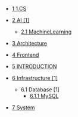   - [1 1.CS](/1.CS/README.md)
    
  - [2 AI [1]](/AI/README.md)
    - [2.1 MachineLearning](/AI/MachineLearning/README.md)
      
  - [3 Architecture](/Architecture/README.md)
    
  - [4 Frontend](/Frontend/README.md)
    
  - [5 INTRODUCTION](/INTRODUCTION.md)
  - [6 Infrastructure [1]](/Infrastructure/README.md)
    - 6.1 Database [1]
      - [6.1.1 MySQL](/Infrastructure/Database/MySQL.md)
  - [7 System](/System/README.md)
    